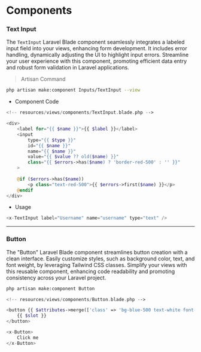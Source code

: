 # Components

### Text Input


The <code>TextInput</code> Laravel Blade component seamlessly integrates a labeled input field into your views, enhancing form development. It includes error handling, dynamically adjusting the UI to highlight input errors. Streamline your user experience with this component, promoting efficient data entry and robust form validation in Laravel applications.
> Artisan Command
```bash
php artisan make:component Inputs/TextInput --view
```
- Component Code
```php
<!-- resources/views/components/TextInput.blade.php -->

<div>
    <label for="{{ $name }}">{{ $label }}</label>
    <input 
        type="{{ $type }}" 
        id="{{ $name }}" 
        name="{{ $name }}" 
        value="{{ $value ?? old($name) }}" 
        class="{{ $errors->has($name) ? 'border-red-500' : '' }}"
    >
    
    @if ($errors->has($name))
        <p class="text-red-500">{{ $errors->first($name) }}</p>
    @endif
</div>
```
- Usage
```php
<x-TextInput label="Username" name="username" type="text" />
```
---
### Button

The "Button" Laravel Blade component streamlines button creation with a clean interface. Easily customize styles, such as background color, text, and font weight, by leveraging Tailwind CSS classes. Simplify your views with this reusable component, enhancing code readability and promoting consistency across your Laravel project.
```bash
php artisan make:component Button
```
```php
<!-- resources/views/components/Button.blade.php -->

<button {{ $attributes->merge(['class' => 'bg-blue-500 text-white font-bold py-2 px-4 rounded']) }}>
    {{ $slot }}
</button>
```
```php
<x-Button>
    Click me
</x-Button>
```